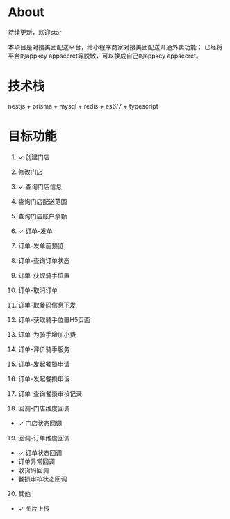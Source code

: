 # About

持续更新，欢迎star

本项目是对接美团配送平台，给小程序商家对接美团配送开通外卖功能； 已经将平台的appkey appsecret等脱敏，可以换成自己的appkey appsecret。

# 技术栈

nestjs + prisma + mysql + redis + es6/7 + typescript

# 目标功能

1. ✓ 创建门店
2. 修改门店
3. ✓ 查询门店信息
4. 查询门店配送范围
5. 查询门店账户余额

6. ✓ 订单-发单
7. 订单-发单前预览
8. 订单-查询订单状态
9. 订单-获取骑手位置
10. 订单-取消订单
11. 订单-取餐码信息下发
12. 订单-获取骑手位置H5页面
13. 订单-为骑手增加小费
14. 订单-评价骑手服务
15. 订单-发起餐损申请
16. 订单-发起餐损申诉
17. 订单-查询餐损审核记录

18. 回调-门店维度回调

- ✓ 门店状态回调

19. 回调-订单维度回调

- ✓ 订单状态回调
- 订单异常回调
- 收货码回调
- 餐损审核状态回调

20. 其他

- ✓ 图片上传

